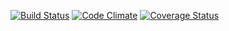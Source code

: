 [![Build Status](https://travis-ci.org/philophilo/yummy.svg?branch=master)](https://travis-ci.org/philophilo/yummy)
[![Code Climate](https://codeclimate.com/github/philophilo/yummy/badges/gpa.svg)](https://codeclimate.com/github/philophilo/yummy)
[![Coverage Status](https://coveralls.io/repos/github/philophilo/yummy/badge.svg?branch=master)](https://coveralls.io/github/philophilo/yummy?branch=master)
